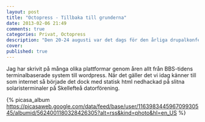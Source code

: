 ```yaml
---
layout: post
title: "Octopress - Tillbaka till grunderna"
date: 2013-02-06 21:49
comments: true
categories: Privat, Octopress
description: "Den 20-24 augusti var det dags för den årliga drupalkonferensen Drupalcon, denna gång i öltäta München."
cover:
published: true
---
```

Jag har skrivit på många olika plattformar genom åren allt från BBS-tidens terminalbaserade system till wordpress. När det gäller det vi idag känner till som internet så började det dock med statisk html nedhackad på slitna solaristerminaler på Skellefteå datorförening. 

{% picasa_album https://picasaweb.google.com/data/feed/base/user/116398344596709930545/albumid/5624001180328426305?alt=rss&kind=photo&hl=en_US %}